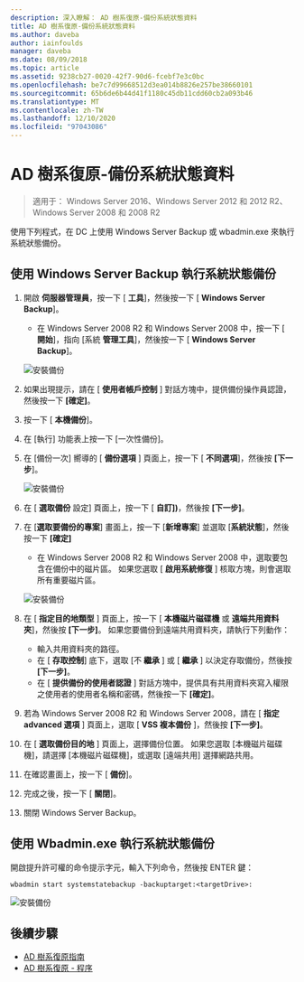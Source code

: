 ```yaml
---
description: 深入瞭解： AD 樹系復原-備份系統狀態資料
title: AD 樹系復原-備份系統狀態資料
ms.author: daveba
author: iainfoulds
manager: daveba
ms.date: 08/09/2018
ms.topic: article
ms.assetid: 9238cb27-0020-42f7-90d6-fcebf7e3c0bc
ms.openlocfilehash: be7c7d99668512d3ea014b8826e257be38660101
ms.sourcegitcommit: 65b6de6b44d41f1180c45db11cdd60cb2a093b46
ms.translationtype: MT
ms.contentlocale: zh-TW
ms.lasthandoff: 12/10/2020
ms.locfileid: "97043086"
---
```

# <a name="ad-forest-recovery---backing-up-the-system-state-data"></a>AD 樹系復原-備份系統狀態資料

>適用于： Windows Server 2016、Windows Server 2012 和 2012 R2、Windows Server 2008 和 2008 R2

使用下列程式，在 DC 上使用 Windows Server Backup 或 wbadmin.exe 來執行系統狀態備份。

## <a name="to-perform-a-system-state-backup-using-windows-server-backup"></a>使用 Windows Server Backup 執行系統狀態備份

1. 開啟 **伺服器管理員**，按一下 [ **工具**]，然後按一下 [ **Windows Server Backup**]。
   - 在 Windows Server 2008 R2 和 Windows Server 2008 中，按一下 [ **開始**]，指向 [系統 **管理工具**]，然後按一下 [ **Windows Server Backup**]。

   ![安裝備份](media/AD-Forest-Recovery-Backing-up-a-Full-Server/fullbackup1.png)

2. 如果出現提示，請在 [ **使用者帳戶控制** ] 對話方塊中，提供備份操作員認證，然後按一下 **[確定]**。
3. 按一下 [ **本機備份**]。
4. 在 [執行] 功能表上按一下 [一次性備份]。
5. 在 [備份一次] 嚮導的 [ **備份選項** ] 頁面上，按一下 [ **不同選項**]，然後按 **[下一步**]。

   ![安裝備份](media/AD-Forest-Recovery-Backing-up-a-Full-Server/fullbackup3.png)

6. 在 [ **選取備份** 設定] 頁面上，按一下 [ **自訂])**，然後按 **[下一步]**。
7. 在 [**選取要備份的專案**] 畫面上，按一下 [**新增專案**] 並選取 [**系統狀態**]，然後按一下 **[確定]**
   - 在 Windows Server 2008 R2 和 Windows Server 2008 中，選取要包含在備份中的磁片區。 如果您選取 [ **啟用系統修復** ] 核取方塊，則會選取所有重要磁片區。

   ![安裝備份](media/AD-Forest-Recovery-Backing-up-System-State/systemstatebackup.png)

8. 在 [ **指定目的地類型** ] 頁面上，按一下 [ **本機磁片磁碟機** 或 **遠端共用資料夾**]，然後按 **[下一步]**。  如果您要備份到遠端共用資料夾，請執行下列動作：
   - 輸入共用資料夾的路徑。
   - 在 [ **存取控制**] 底下，選取 [不 **繼承** ] 或 [ **繼承** ] 以決定存取備份，然後按 **[下一步]**。
   - 在 [ **提供備份的使用者認證** ] 對話方塊中，提供具有共用資料夾寫入權限之使用者的使用者名稱和密碼，然後按一下 **[確定]**。

9. 若為 Windows Server 2008 R2 和 Windows Server 2008，請在 [ **指定 advanced 選項** ] 頁面上，選取 [ **VSS 複本備份** ]，然後按 **[下一步]**。
10. 在 [ **選取備份目的地** ] 頁面上，選擇備份位置。  如果您選取 [本機磁片磁碟機]，請選擇 [本機磁片磁碟機]，或選取 [遠端共用] 選擇網路共用。
11. 在確認畫面上，按一下 [ **備份**]。
12. 完成之後，按一下 [ **關閉**]。
13. 關閉 Windows Server Backup。

## <a name="to-perform-a-system-state-backup-using-wbadminexe"></a>使用 Wbadmin.exe 執行系統狀態備份

開啟提升許可權的命令提示字元，輸入下列命令，然後按 ENTER 鍵：

   ```
   wbadmin start systemstatebackup -backuptarget:<targetDrive>:
   ```

   ![安裝備份](media/AD-Forest-Recovery-Backing-up-System-State/systemstatebackup2.png)

## <a name="next-steps"></a>後續步驟

- [AD 樹系復原指南](AD-Forest-Recovery-Guide.md)
- [AD 樹系復原 - 程序](AD-Forest-Recovery-Procedures.md)

